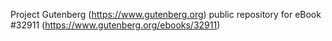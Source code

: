 Project Gutenberg (https://www.gutenberg.org) public repository for eBook #32911 (https://www.gutenberg.org/ebooks/32911)

